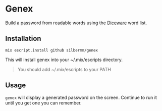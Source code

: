 # Genex

Build a password from readable words using the [Diceware](http://world.std.com/~reinhold/diceware.html) word list.

## Installation

`mix escript.install github silbermm/genex`

This will install genex into your ~/.mix/escripts directory.

> You should add ~/.mix/escripts to your PATH

## Usage

`genex` will display a generated password on the screen. Continue to run it until you get one you can remember.

